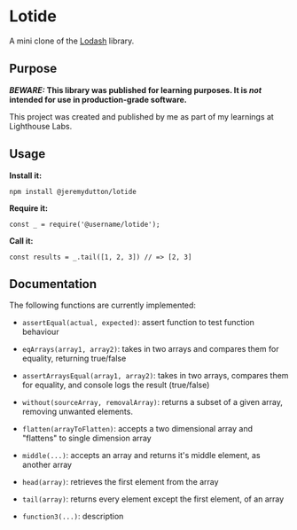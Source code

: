 # Lotide

A mini clone of the [Lodash](https://lodash.com) library.

## Purpose

**_BEWARE:_ This library was published for learning purposes. It is _not_ intended for use in production-grade software.**

This project was created and published by me as part of my learnings at Lighthouse Labs. 

## Usage

**Install it:**

`npm install @jeremydutton/lotide`

**Require it:**

`const _ = require('@username/lotide');`

**Call it:**

`const results = _.tail([1, 2, 3]) // => [2, 3]`

## Documentation

The following functions are currently implemented:

* `assertEqual(actual, expected)`: assert function to test function behaviour
* `eqArrays(array1, array2)`: takes in two arrays and compares them for equality, returning true/false
* `assertArraysEqual(array1, array2)`: takes in two arrays, compares them for equality, and console logs the result (true/false)
* `without(sourceArray, removalArray)`: returns a subset of a given array, removing unwanted elements.
* `flatten(arrayToFlatten)`: accepts a two dimensional array and "flattens" to single dimension array
* `middle(...)`: accepts an array and returns it's middle element, as another array


* `head(array)`: retrieves the first element from the array
* `tail(array)`: returns every element except the first element, of an array

* `function3(...)`: description

